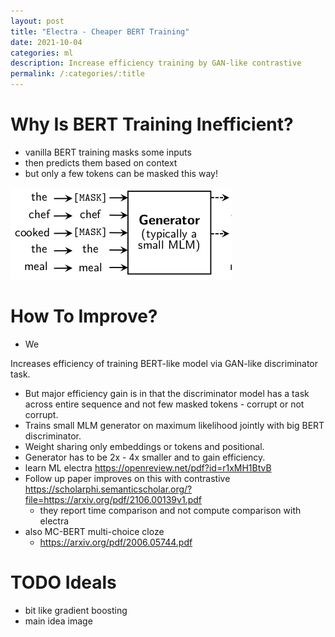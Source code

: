```yaml
---
layout: post
title: "Electra - Cheaper BERT Training"
date: 2021-10-04
categories: ml
description: Increase efficiency training by GAN-like contrastive
permalink: /:categories/:title
---
```



# Why Is BERT Training Inefficient?
- vanilla BERT training masks some inputs
- then predicts them based on context
- but only a few tokens can be masked this way!
 
![img.png](/images/electra-masking.png)

# How To Improve?
- We 


Increases efficiency of training BERT-like model via GAN-like discriminator task.
- But major efficiency gain is in that the discriminator model has a task across entire sequence and not few masked tokens - corrupt or not corrupt.
- Trains small MLM generator on maximum likelihood jointly with big BERT discriminator.
- Weight sharing only embeddings or tokens and positional.
- Generator has to be 2x - 4x smaller and  to gain efficiency.
- learn ML electra https://openreview.net/pdf?id=r1xMH1BtvB
- Follow up paper improves on this with contrastive https://scholarphi.semanticscholar.org/?file=https://arxiv.org/pdf/2106.00139v1.pdf 
	- they report time comparison and not compute comparison with electra
- also MC-BERT multi-choice cloze
	- https://arxiv.org/pdf/2006.05744.pdf


# TODO Ideals
- bit like gradient boosting
- main idea image 


